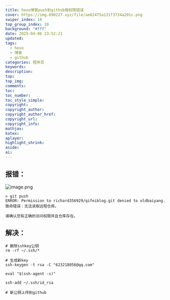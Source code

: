 ```yaml
---
title: hexo博客push到github报权限错误
cover: https://img.090227.xyz/file/ae62475a131f3734a201c.png
swiper_index: 10
top_group_index: 10
background: "#fff"
date: 2025-04-06 23:52:21
updated: 
tags:
  - hexo
  - 博客
  - github
categories: 程序员
keywords: 
description: 
top: 
top_img: 
comments: 
toc: 
toc_number: 
toc_style_simple: 
copyright: 
copyright_author: 
copyright_author_href: 
copyright_url: 
copyright_info: 
mathjax: 
katex: 
aplayer: 
highlight_shrink: 
aside: 
ai:
---
```

## 报错：
![image.png](https://qifei-blog-1256009448.cos.ap-chengdu.myqcloud.com/qifei-blog/20250406235520.png)

```shell
> git push
ERROR: Permission to richard356929/qifeiblog.git denied to oldbaiyang.
致命错误：无法读取远程仓库。

请确认您有正确的访问权限并且仓库存在。
```

## 解决：
```
# 删除sshkey公钥
rm -rf ~/.ssh/*

# 生成新key
ssh-keygen -t rsa -C "623218056@qq.com"

eval "$(ssh-agent -s)"

ssh-add ~/.ssh/id_rsa

# 新公钥上传到github
```